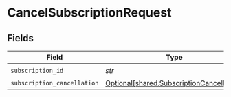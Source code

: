 # CancelSubscriptionRequest


## Fields

| Field                                                                                        | Type                                                                                         | Required                                                                                     | Description                                                                                  |
| -------------------------------------------------------------------------------------------- | -------------------------------------------------------------------------------------------- | -------------------------------------------------------------------------------------------- | -------------------------------------------------------------------------------------------- |
| `subscription_id`                                                                            | *str*                                                                                        | :heavy_check_mark:                                                                           | N/A                                                                                          |
| `subscription_cancellation`                                                                  | [Optional[shared.SubscriptionCancellation]](../../models/shared/subscriptioncancellation.md) | :heavy_minus_sign:                                                                           | N/A                                                                                          |